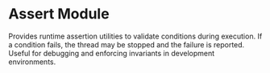 # Assert Module

Provides runtime assertion utilities to validate conditions during execution. If a condition fails, the thread may be 
stopped and the failure is reported. Useful for debugging and enforcing invariants in development environments.
